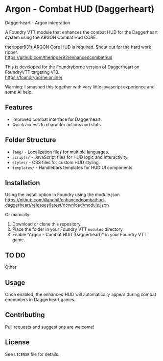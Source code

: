 # Argon - Combat HUD (Daggerheart)
Daggerheart - Argon integration

A Foundry VTT module that enhances the combat HUD for the Daggerheart system using the ARGON Combat Hud CORE.

theripper93's ARGON Core HUD is required. Shout out for the hard work ripper.  
https://github.com/theripper93/enhancedcombathud  

This is developed for the Foundryborne version of Daggerheart on FoundryVTT targeting V13.  
https://foundryborne.online/

Warning: I smashed this together with very little javascript experience and some AI help.

## Features

- Improved combat interface for Daggerheart.
- Quick access to character actions and stats.

## Folder Structure

- `lang/` - Localization files for multiple languages.
- `scripts/` - JavaScript files for HUD logic and interactivity.
- `styles/` - CSS files for custom HUD styling.
- `templates/` - Handlebars templates for HUD UI components.

## Installation

Using the install option in Foundry using the module.json  
https://github.com/illandhil/enhancedcombathud-daggerheart/releases/latest/download/module.json  

Or manually:
1. Download or clone this repository.
2. Place the folder in your Foundry VTT `modules` directory.
3. Enable "Argon - Combat HUD (Daggerheart)" in your Foundry VTT game.

## TO DO
Other  

## Usage

Once enabled, the enhanced HUD will automatically appear during combat encounters in Daggerheart games.

## Contributing

Pull requests and suggestions are welcome!

## License

See `LICENSE` file for details.
